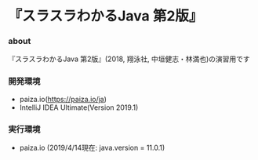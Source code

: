 # 『スラスラわかるJava 第2版』    
### about  
『スラスラわかるJava 第2版』(2018, 翔泳社, 中垣健志・林満也)の演習用です    
### 開発環境  
* paiza.io(<https://paiza.io/ja>)  
* IntelliJ IDEA Ultimate(Version 2019.1)    
### 実行環境  
* paiza.io (2019/4/14現在: java.version = 11.0.1)
